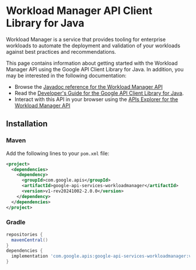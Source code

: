 # Workload Manager API Client Library for Java

Workload Manager is a service that provides tooling for enterprise workloads to automate the deployment and validation of your workloads against best practices and recommendations.

This page contains information about getting started with the Workload Manager API
using the Google API Client Library for Java. In addition, you may be interested
in the following documentation:

* Browse the [Javadoc reference for the Workload Manager API][javadoc]
* Read the [Developer's Guide for the Google API Client Library for Java][google-api-client].
* Interact with this API in your browser using the [APIs Explorer for the Workload Manager API][api-explorer]

## Installation

### Maven

Add the following lines to your `pom.xml` file:

```xml
<project>
  <dependencies>
    <dependency>
      <groupId>com.google.apis</groupId>
      <artifactId>google-api-services-workloadmanager</artifactId>
      <version>v1-rev20241002-2.0.0</version>
    </dependency>
  </dependencies>
</project>
```

### Gradle

```gradle
repositories {
  mavenCentral()
}
dependencies {
  implementation 'com.google.apis:google-api-services-workloadmanager:v1-rev20241002-2.0.0'
}
```

[javadoc]: https://googleapis.dev/java/google-api-services-workloadmanager/latest/index.html
[google-api-client]: https://github.com/googleapis/google-api-java-client/
[api-explorer]: https://developers.google.com/apis-explorer/#p/workloadmanager/v1/
